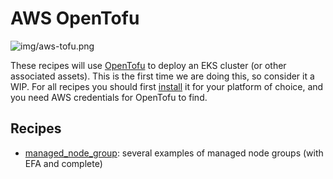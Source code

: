 # AWS OpenTofu 

![img/aws-tofu.png](img/aws-tofu.png)

These recipes will use [OpenTofu](https://opentofu.org) to deploy an EKS cluster (or other associated assets). This is the first time we are doing this, so consider it a WIP.
For all recipes you should first [install](https://opentofu.org/docs/intro/install) it for your platform of choice, and you need AWS credentials for OpenTofu to find.

## Recipes

 - [managed_node_group](managed_node_group): several examples of managed node groups (with EFA and complete)
